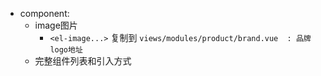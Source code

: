 - component: 
	- image图片
		- `<el-image...>` 复制到 `views/modules/product/brand.vue  : 品牌logo地址`
	- 完整组件列表和引入方式